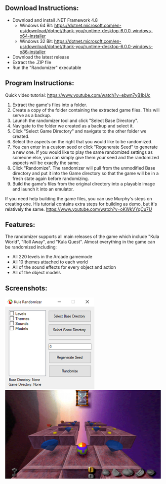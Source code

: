 Download Instructions:
-----

 - Download and install .NET Framework 4.8
   - Windows 64 Bit: https://dotnet.microsoft.com/en-us/download/dotnet/thank-you/runtime-desktop-6.0.0-windows-x64-installer
   - Windows 32 Bit: https://dotnet.microsoft.com/en-us/download/dotnet/thank-you/runtime-desktop-6.0.0-windows-x86-installer
 - Download the latest release
 - Extract the .ZIP file
 - Run the "Randomizer" executable

Program Instructions:
-----

Quick video tutorial: https://www.youtube.com/watch?v=ebwn7yB1bUc

1. Extract the game's files into a folder.
2. Create a copy of the folder containing the extracted game files. This will serve as a backup.
3. Launch the randomizer tool and click "Select Base Directory".
4. Navigate to the folder we created as a backup and select it.
5. Click "Select Game Directory" and navigate to the other folder we created.
7. Select the aspects on the right that you would like to be randomized.
8. You can enter in a custom seed or click "Regenerate Seed" to generate a new one. If you would like to play the same
randomized settings as someone else, you can simply give them your seed and the randomized aspects will be exactly the same.
9. Click "Randomize". The randomizer will pull from the unmodified Base directory and put it into the Game directory so that
the game will be in a fresh state again before randomizing.
10. Build the game's files from the original directory into a playable image and launch it into an emulator.

If you need help building the game files, you can use Murphy's steps on creating one. His tutorial contains extra steps for building
as demo, but it's relatively the same. https://www.youtube.com/watch?v=oKWkVYqCu7U

Features:
------

The randomizer supports all main releases of the game which include "Kula World", "Roll Away", and "Kula Quest". Almost everything
in the game can be randomized including:

 - All 220 levels in the Arcade gamemode
 - All 10 themes attached to each world
 - All of the sound effects for every object and action
 - All of the object models
 
Screenshots:
-----

![Screenshot 1](https://raw.githubusercontent.com/SaturnKai/Randomizer/main/.screenshots/Screenshot%201.png)
![Screenshot 2](https://raw.githubusercontent.com/SaturnKai/Randomizer/main/.screenshots/Screenshot%202.png)